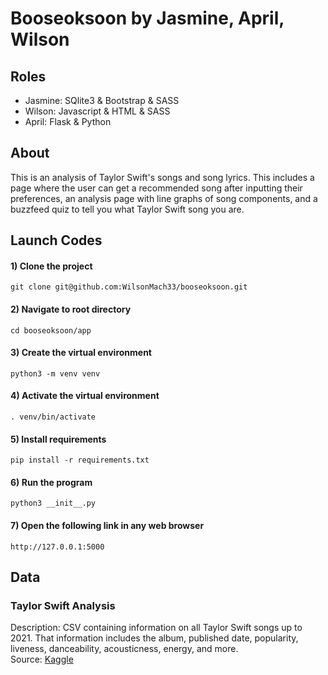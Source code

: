 # Booseoksoon by Jasmine, April, Wilson

## Roles
- Jasmine: SQlite3 & Bootstrap & SASS
- Wilson: Javascript & HTML & SASS
- April: Flask & Python 

## About
This is an analysis of Taylor Swift's songs and song lyrics. This includes a page where the user can get a recommended song after inputting their preferences, an analysis page with line graphs of song components, and a buzzfeed quiz to tell you what Taylor Swift song you are. 


## Launch Codes
#### 1) Clone the project
```
git clone git@github.com:WilsonMach33/booseoksoon.git
```

#### 2) Navigate to root directory
``` 
cd booseoksoon/app
```

#### 3) Create the virtual environment
```
python3 -m venv venv
```

#### 4) Activate the virtual environment
```
. venv/bin/activate
```

#### 5) Install requirements
```
pip install -r requirements.txt
```

#### 6) Run the program

``` 
python3 __init__.py
```

#### 7) Open the following link in any web browser
```
http://127.0.0.1:5000
```

## Data
### Taylor Swift Analysis
Description: CSV containing information on all Taylor Swift songs up to 2021. That information includes the album, published date, popularity, liveness, danceability, acousticness, energy, and more.  
Source: [Kaggle](https://www.kaggle.com/datasets/thespacefreak/taylor-swift-spotify-data)
